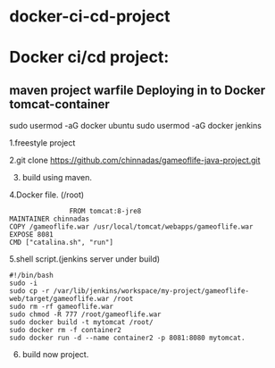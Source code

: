 # docker-ci-cd-project

Docker ci/cd project:
=================

maven project warfile Deploying in to Docker tomcat-container
------------------------------------------------------------------------------------
sudo usermod -aG docker ubuntu
sudo usermod -aG docker jenkins


1.freestyle project

2.git clone https://github.com/chinnadas/gameoflife-java-project.git

3. build using maven.

4.Docker file. (/root)

                   FROM tomcat:8-jre8
	MAINTAINER chinnadas
	COPY /gameoflife.war /usr/local/tomcat/webapps/gameoflife.war
	EXPOSE 8081
	CMD ["catalina.sh", "run"]


5.shell script.(jenkins server under build)

	#!/bin/bash
	sudo -i
	sudo cp -r /var/lib/jenkins/workspace/my-project/gameoflife-web/target/gameoflife.war /root
	sudo rm -rf gameoflife.war
	sudo chmod -R 777 /root/gameoflife.war
	sudo docker build -t mytomcat /root/
	sudo docker rm -f container2
	sudo docker run -d --name container2 -p 8081:8080 mytomcat.

6. build now project.


